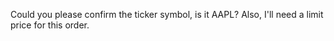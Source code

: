 Could you please confirm the ticker symbol, is it AAPL? Also, I'll need a limit price for this order.